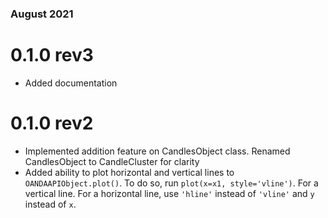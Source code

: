 ### August 2021 ###

# 0.1.0 rev3 #
- Added documentation

# 0.1.0 rev2 # 
- Implemented addition feature on CandlesObject class. Renamed CandlesObject to CandleCluster for clarity
- Added ability to plot horizontal and vertical lines to `OANDAAPIObject.plot()`. To do so, run `plot(x=x1, style='vline')`. For a vertical line. For a horizontal line, use `'hline'` instead of `'vline'` and `y` instead of `x`.